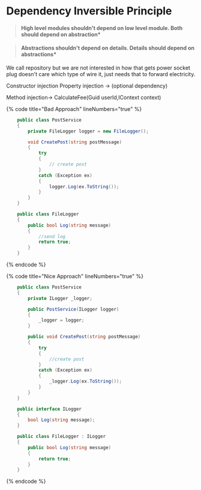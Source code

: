 # Dependency Inversible Principle

> #### High level modules shouldn't depend on low level module. Both should depend on abstraction\*

> #### Abstractions shouldn't depend on details. Details should depend on abstractions\*

We call repository but we are not interested in how that gets power socket plug doesn't care which type of wire it, just needs that to forward electricity.

Constructor injection Property injection -> (optional dependency)&#x20;

Method injection-> CalculateFee(Guid userId,IContext context)

{% code title="Bad Approach" lineNumbers="true" %}
```csharp
    public class PostService
    {
        private FileLogger logger = new FileLogger();

        void CreatePost(string postMessage)
        {
            try
            {
                // create post
            }
            catch (Exception ex)
            {
                logger.Log(ex.ToString());
            }
        }
    }

    public class FileLogger
    {
        public bool Log(string message)
        {
            //send log 
            return true;
        }
    }
```
{% endcode %}

{% code title="Nice Approach" lineNumbers="true" %}
```csharp
    public class PostService
    {
        private ILogger _logger;

        public PostService(ILogger logger)
        {
            _logger = logger;
        }

        public void CreatePost(string postMessage)
        {
            try
            {
                //create post
            }
            catch (Exception ex)
            {
                _logger.Log(ex.ToString());
            }
        }
    }

    public interface ILogger
    {
        bool Log(string message);
    }

    public class FileLogger : ILogger
    {
        public bool Log(string message)
        {
            return true;
        }
    }
```
{% endcode %}
